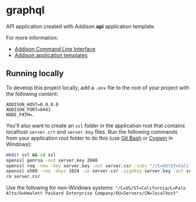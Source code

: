 # graphql

API application created with Addison **api** application template.

For more information:
* [Addison Command Line Interface](https://github.hpe.com/global-it-addison/addison-cli)
* [Addison application templates](https://github.hpe.com/global-it-addison/generator-addison)

## Running locally

To develop this project locally, add a `.env` file to the root of your project with the following content:

```
ADDISON_HOST=0.0.0.0
ADDISON_PORT=8443
NODE_PATH=.
```

You'll also want to create an `ssl` folder in the application root that contains localhost `server.crt` and `server.key` files. Run the following commands from your application root folder to do this (use [Git Bash](https://git-scm.com/download/win) or [Cygwin](https://cygwin.com/install.html) in Windows):

```sh
mkdir ssl && cd ssl
openssl genrsa -out server.key 2048
openssl req -new -key server.key -out server.csr -subj "//C=US\ST=California\L=Palo Alto\O=Hewlett Packard Enterprise Company\OU=Servers\CN=localhost"
openssl x509 -req -days 1024 -in server.csr -signkey server.key -out server.crt
rm server.csr
```

Use the following for non-Windows systems: `"/C=US/ST=California/L=Palo Alto/O=Hewlett Packard Enterprise Company/OU=Servers/CN=localhost"`
